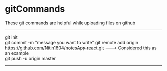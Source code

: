 # gitCommands                                                                                                                          
These git commands are helpful while uploading files on github 
___________________________________________________________________________________________________________ 
git init  
git commit -m "message you want to write" 
git remote add origin https://github.com/Nitin1604/notesApp-react.git ---> Considered this as an example  
git push -u origin master   
____________________________________________________________________________________________________________
